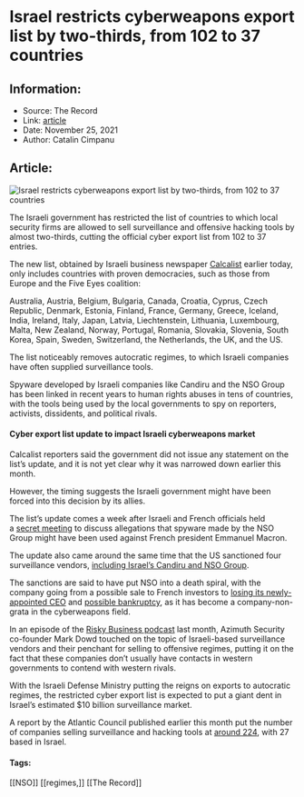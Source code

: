 # Israel restricts cyberweapons export list by two-thirds, from 102 to 37 countries
### 

## Information:
+ Source: The Record
+ Link: [article](https://therecord.media/israel-restricts-cyberweapons-export-list-by-two-thirds-from-102-to-37-countries/)
+ Date: November 25, 2021
+ Author: Catalin Cimpanu


## Article:
![Israel restricts cyberweapons export list by two-thirds, from 102 to 37 countries](https://therecord.media/wp-content/uploads/2021/11/narrow-restrict.jpg)

The Israeli government has restricted the list of countries to which local security firms are allowed to sell surveillance and offensive hacking tools by almost two-thirds, cutting the official cyber export list from 102 to 37 entries.


The new list, obtained by Israeli business newspaper [Calcalist](https://www.calcalist.co.il/calcalistech/article/sjnu1zhof) earlier today, only includes countries with proven democracies, such as those from Europe and the Five Eyes coalition:


Australia, Austria, Belgium, Bulgaria, Canada, Croatia, Cyprus, Czech Republic, Denmark, Estonia, Finland, France, Germany, Greece, Iceland, India, Ireland, Italy, Japan, Latvia, Liechtenstein, Lithuania, Luxembourg, Malta, New Zealand, Norway, Portugal, Romania, Slovakia, Slovenia, South Korea, Spain, Sweden, Switzerland, the Netherlands, the UK, and the US.


The list noticeably removes autocratic regimes, to which Israeli companies have often supplied surveillance tools.


Spyware developed by Israeli companies like Candiru and the NSO Group has been linked in recent years to human rights abuses in tens of countries, with the tools being used by the local governments to spy on reporters, activists, dissidents, and political rivals.


#### Cyber export list update to impact Israeli cyberweapons market


Calcalist reporters said the government did not issue any statement on the list’s update, and it is not yet clear why it was narrowed down earlier this month.


However, the timing suggests the Israeli government might have been forced into this decision by its allies.


The list’s update comes a week after Israeli and French officials held a [secret meeting](https://www.theguardian.com/world/2021/oct/22/france-and-israel-hold-secret-talks-to-defuse-phone-spyware-row) to discuss allegations that spyware made by the NSO Group might have been used against French president Emmanuel Macron.


The update also came around the same time that the US sanctioned four surveillance vendors, [including Israel’s Candiru and NSO Group](https://therecord.media/us-sanctions-four-companies-selling-hacking-tools-including-nso-group-candiru/).


The sanctions are said to have put NSO into a death spiral, with the company going from a possible sale to French investors to [losing its newly-appointed CEO](https://www.aljazeera.com/economy/2021/11/11/ceo-designate-of-nso-spyware-firm-quits-following-us-blacklist) and [possible bankruptcy](https://www.technologyreview.com/2021/11/23/1040509/france-macron-nso-in-crisis-sanctions/), as it has become a company-non-grata in the cyberweapons field.


In an episode of the [Risky Business podcast](https://risky.biz/HF13/) last month, Azimuth Security co-founder Mark Dowd touched on the topic of Israeli-based surveillance vendors and their penchant for selling to offensive regimes, putting it on the fact that these companies don’t usually have contacts in western governments to contend with western rivals.


With the Israeli Defense Ministry putting the reigns on exports to autocratic regimes, the restricted cyber export list is expected to put a giant dent in Israel’s estimated $10 billion surveillance market.


A report by the Atlantic Council published earlier this month put the number of companies selling surveillance and hacking tools at [around 224](https://www.atlanticcouncil.org/in-depth-research-reports/issue-brief/surveillance-technology-at-the-fair/), with 27 based in Israel.





#### Tags:
[[NSO]] [[regimes,]] [[The Record]]

